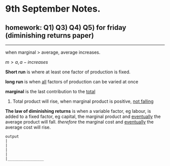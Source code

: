 # 9th September Notes.
## homework: Q1) Q3) Q4) Q5) for friday (diminishing returns paper)
---
when marginal > average, average increases.

$m > a, a -  increases$

**Short run** is where at least one factor of production is fixed.

**long run** is when <u>all</u> factors of production can be varied at once

**marginal** is the last contribution to the <u>total</u>

1) Total product will rise, when marginal product is positive, <u>not falling</u>


**The law of diminishing returns**  is when a variable factor, eg labour, is added to a fixed factor, eg capital, the marginal product and <u>eventually</u> the average product will fall. *therefore* the marginal cost and <u>eventually</u> the average cost will rise.

```
output
|
|
|
|
|________________
```